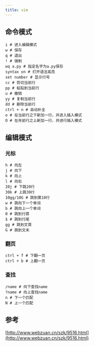 ```yaml
---
title: vim
---
```


## 命令模式

```shell
i # 进入编辑模式
w # 保存
q # 退出
! # 强制
wq a.py # 指定名字为a.py保存
syntax on # 打开语法高亮
set number # 显示行号
cc # 剪切当前行
pp # 粘贴到当前行
u # 撤销
yy # 复制当前行
dd # 删除当前行
ctrl + n # 自动补全
o # 在当前行之下新加一行，并进入插入模式
O # 在肖前行之上新加一行，并进行插入模式
```

## 编辑模式

### 光标

```shell
h # 向左
j # 向下
k # 向上
l # 向右
20j # 下跳20行
30k # 上跳30行
10gg/10G # 跳到第10行
w # 跳向下一个单词
b # 跳向上一个单词
0 # 跳到行首
$ # 跳到行尾
gg # 跳到文首
G # 跳到文末
```

### 翻页

```shell
ctrl + f # 下翻一页
ctrl + b # 上翻一页
```

### 查找

```shell
/name # 向下查找name
?name # 向上查找name
n # 下一个匹配
N # 上一个匹配
```

## 参考

[http://www.webzuan.cn/szk/9516.html](http://www.webzuan.cn/szk/9516.html)
